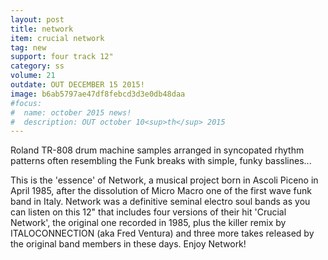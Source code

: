 ```yaml
---
layout: post
title: network
item: crucial network
tag: new
support: four track 12"
category: ss
volume: 21
outdate: OUT DECEMBER 15 2015!
image: b6ab5797ae47df8febcd3d3e0db48daa
#focus:
#  name: october 2015 news!
#  description: OUT october 10<sup>th</sup> 2015
---
```


Roland TR-808 drum machine samples arranged in syncopated rhythm patterns often resembling the Funk breaks with simple, funky basslines...

This is the 'essence' of Network, a musical project born in Ascoli Piceno in April 1985, after the dissolution of Micro Macro one of the first wave funk band in Italy. Network was a definitive seminal electro soul bands as you can listen on this 12" that includes four versions of their hit 'Crucial Network', the original one recorded in 1985, plus the killer remix by ITALOCONNECTION (aka Fred Ventura) and three more takes released by the original band members in these days.
Enjoy Network!
